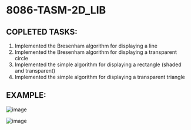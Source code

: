 # 8086-TASM-2D_LIB

COPLETED TASKS:
---------------

1. Implemented the Bresenham algorithm for displaying a line
2. Implemented the Bresenham algorithm for displaying a transparent circle
3. Implemented the simple algorithm for displaying a rectangle (shaded and transparent)
4. Implemented the simple algorithm for displaying a transparent triangle

EXAMPLE:
--------

![image](https://user-images.githubusercontent.com/108875469/178154498-e522a74d-c252-4c2b-8bed-b678ce88331d.png)

![image](https://user-images.githubusercontent.com/108875469/178046821-6ea9395c-146f-4eab-a884-87d5f0c7d975.png)
